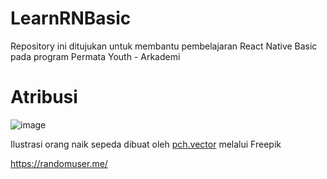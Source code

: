# LearnRNBasic
Repository ini ditujukan untuk membantu pembelajaran React Native Basic pada program Permata Youth - Arkademi

# Atribusi
![image](src/images/home_pic.jpg)

Ilustrasi orang naik sepeda dibuat oleh [pch.vector](https://www.freepik.com/pch.vector) melalui Freepik 

https://randomuser.me/
